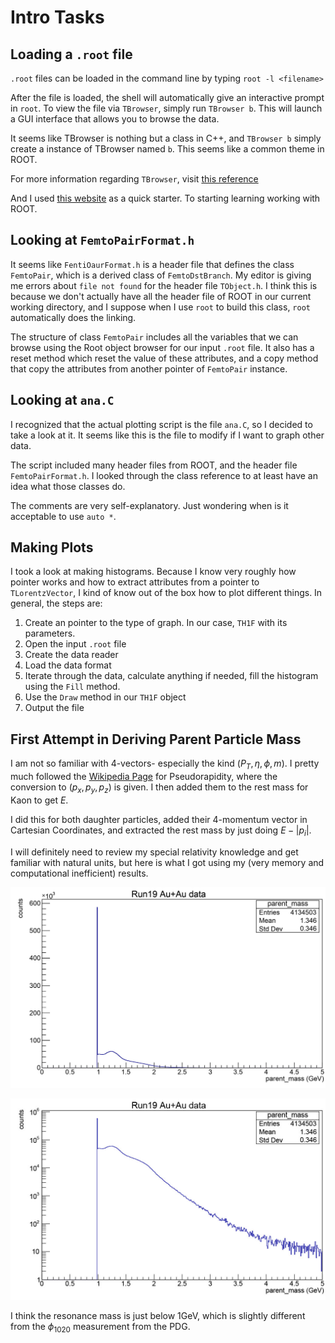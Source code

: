# Intro Tasks

## Loading a `.root` file 

`.root` files can be loaded in the command line by typing `root -l <filename>`

After the file is loaded, the shell will automatically give an interactive prompt in `root`. To view the file via `TBrowser`, simply run 
`TBrowser b`. This will launch a GUI interface that allows you to browse the data.

It seems like TBrowser is nothing but a class in C++, and `TBrowser b` simply create a instance of TBrowser named `b`. This seems like a common theme in ROOT.

For more information regarding `TBrowser`, visit [this reference](https://root.cern/doc/v626/classTBrowser.html)

And I used [this website](https://www.nevis.columbia.edu/~seligman/root-class/html/Introduction.html) as a quick starter. To starting learning working with ROOT.

## Looking at `FemtoPairFormat.h`

It seems like `FentiOaurFormat.h` is a header file that defines the class `FemtoPair`, which is a derived class of `FemtoDstBranch`. My editor is giving me errors about `file not found` for the header file `TObject.h`. I think this is because we don't actually have all the header file of ROOT in our current working directory, and I suppose when I use `root` to build this class, `root` automatically does the linking.

The structure of class `FemtoPair` includes all the variables that we can browse using the Root object browser for our input `.root` file. It also has a reset method which reset the value of these attributes, and a copy method that copy the attributes from another pointer of `FemtoPair` instance.

## Looking at `ana.C`

I recognized that the actual plotting script is the file `ana.C`, so I decided to take a look at it. It seems like this is the file to modify if I want to graph other data.

The script included many header files from ROOT, and the header file `FemtoPairFormat.h`. I looked through the class reference to at least have an idea what those classes do.

The comments are very self-explanatory. Just wondering when is it acceptable to use `auto *`. 

## Making Plots

I took a look at making histograms. Because I know very roughly how pointer works and how to extract attributes from a pointer to `TLorentzVector`, I kind of know out of the box how to plot different things. In general, the steps are:

1. Create an pointer to the type of graph. In our case, `TH1F` with its parameters.
2. Open the input `.root` file 
3. Create the data reader
4. Load the data format
5. Iterate through the data, calculate anything if needed, fill the histogram using the `Fill` method.
6. Use the `Draw` method in our `TH1F` object 
7. Output the file 

## First Attempt in Deriving Parent Particle Mass

I am not so familiar with 4-vectors- especially the kind $\left( P_T, \eta, \phi, m \right)$. I pretty much followed the [Wikipedia Page](https://en.wikipedia.org/wiki/Pseudorapidity) for Pseudorapidity, where the conversion to $(p_x, p_y,p_z)$ is given. I then added them to the rest mass for Kaon to get $E$. 

I did this for both daughter particles, added their 4-momentum vector in Cartesian Coordinates, and extracted the rest mass by just doing $E-|p_i|$.

I will definitely need to review my special relativity knowledge and get familiar with natural units, but here is what I got using my (very memory and computational inefficient) results.

![parent_mass](parent_mass.jpg)


![parent_mass_log](parent_mass_log.jpg)

I think the resonance mass is just below 1GeV, which is slightly different from the $\phi_{1020}$ measurement from the PDG.
